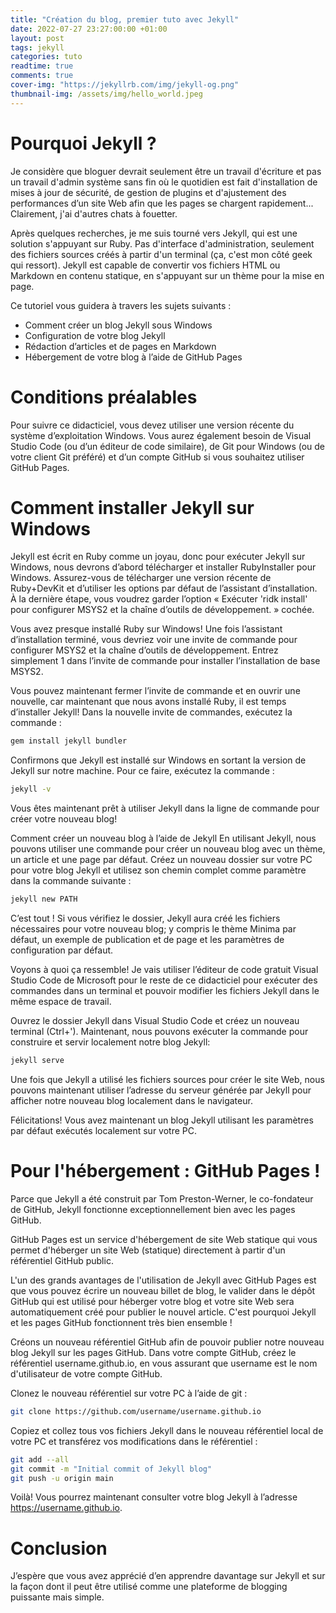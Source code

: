 ```yaml
---
title: "Création du blog, premier tuto avec Jekyll"
date: 2022-07-27 23:27:00:00 +01:00
layout: post
tags: jekyll
categories: tuto
readtime: true
comments: true
cover-img: "https://jekyllrb.com/img/jekyll-og.png"
thumbnail-img: /assets/img/hello_world.jpeg
---
```


# Pourquoi Jekyll ?
Je considère que bloguer devrait seulement être un travail d'écriture et pas un travail d'admin système sans fin où le quotidien est fait d'installation de mises à jour de sécurité, de gestion de plugins et d'ajustement des performances d’un site Web afin que les pages se chargent rapidement... Clairement, j'ai d'autres chats à fouetter. 

Après quelques recherches, je me suis tourné vers Jekyll, qui est une solution s'appuyant sur Ruby. Pas d'interface d'administration, seulement des fichiers sources créés à partir d'un terminal (ça, c'est mon côté geek qui ressort). Jekyll est capable de convertir vos fichiers HTML ou Markdown en contenu statique, en s'appuyant sur un thème pour la mise en page.

Ce tutoriel vous guidera à travers les sujets suivants :

- Comment créer un blog Jekyll sous Windows
- Configuration de votre blog Jekyll
- Rédaction d’articles et de pages en Markdown
- Hébergement de votre blog à l’aide de GitHub Pages

# Conditions préalables
Pour suivre ce didacticiel, vous devez utiliser une version récente du système d’exploitation Windows. Vous aurez également besoin de Visual Studio Code (ou d’un éditeur de code similaire), de Git pour Windows (ou de votre client Git préféré) et d’un compte GitHub si vous souhaitez utiliser GitHub Pages.

# Comment installer Jekyll sur Windows
Jekyll est écrit en Ruby comme un joyau, donc pour exécuter Jekyll sur Windows, nous devrons d’abord télécharger et installer RubyInstaller pour Windows. Assurez-vous de télécharger une version récente de Ruby+DevKit et d’utiliser les options par défaut de l’assistant d’installation. À la dernière étape, vous voudrez garder l’option « Exécuter 'ridk install' pour configurer MSYS2 et la chaîne d’outils de développement. » cochée.

Vous avez presque installé Ruby sur Windows! Une fois l’assistant d’installation terminé, vous devriez voir une invite de commande pour configurer MSYS2 et la chaîne d’outils de développement. Entrez simplement 1 dans l’invite de commande pour installer l’installation de base MSYS2.

Vous pouvez maintenant fermer l’invite de commande et en ouvrir une nouvelle, car maintenant que nous avons installé Ruby, il est temps d’installer Jekyll! Dans la nouvelle invite de commandes, exécutez la commande :

```bash
gem install jekyll bundler
```

Confirmons que Jekyll est installé sur Windows en sortant la version de Jekyll sur notre machine. Pour ce faire, exécutez la commande :

```bash
jekyll -v
```

Vous êtes maintenant prêt à utiliser Jekyll dans la ligne de commande pour créer votre nouveau blog!

Comment créer un nouveau blog à l’aide de Jekyll
En utilisant Jekyll, nous pouvons utiliser une commande pour créer un nouveau blog avec un thème, un article et une page par défaut. Créez un nouveau dossier sur votre PC pour votre blog Jekyll et utilisez son chemin complet comme paramètre dans la commande suivante :

```bash
jekyll new PATH
```

C’est tout ! Si vous vérifiez le dossier, Jekyll aura créé les fichiers nécessaires pour votre nouveau blog; y compris le thème Minima par défaut, un exemple de publication et de page et les paramètres de configuration par défaut.

Voyons à quoi ça ressemble! Je vais utiliser l’éditeur de code gratuit Visual Studio Code de Microsoft pour le reste de ce didacticiel pour exécuter des commandes dans un terminal et pouvoir modifier les fichiers Jekyll dans le même espace de travail.

Ouvrez le dossier Jekyll dans Visual Studio Code et créez un nouveau terminal (Ctrl+'). Maintenant, nous pouvons exécuter la commande pour construire et servir localement notre blog Jekyll:

```bash
jekyll serve
```

Une fois que Jekyll a utilisé les fichiers sources pour créer le site Web, nous pouvons maintenant utiliser l’adresse du serveur générée par Jekyll pour afficher notre nouveau blog localement dans le navigateur.

Félicitations! Vous avez maintenant un blog Jekyll utilisant les paramètres par défaut exécutés localement sur votre PC.


# Pour l'hébergement : GitHub Pages !
Parce que Jekyll a été construit par Tom Preston-Werner, le co-fondateur de GitHub, Jekyll fonctionne exceptionnellement bien avec les pages GitHub.

GitHub Pages est un service d'hébergement de site Web statique qui vous permet d'héberger un site Web (statique) directement à partir d'un référentiel GitHub public. 

L'un des grands avantages de l'utilisation de Jekyll avec GitHub Pages est que vous pouvez écrire un nouveau billet de blog, le valider dans le dépôt GitHub qui est utilisé pour héberger votre blog et votre site Web sera automatiquement créé pour publier le nouvel article. C'est pourquoi Jekyll et les pages GitHub fonctionnent très bien ensemble !

Créons un nouveau référentiel GitHub afin de pouvoir publier notre nouveau blog Jekyll sur les pages GitHub. Dans votre compte GitHub, créez le référentiel username.github.io, en vous assurant que username est le nom d'utilisateur de votre compte GitHub.


Clonez le nouveau référentiel sur votre PC à l’aide de git :

```bash
git clone https://github.com/username/username.github.io
```

Copiez et collez tous vos fichiers Jekyll dans le nouveau référentiel local de votre PC et transférez vos modifications dans le référentiel :

```bash
git add --all
git commit -m "Initial commit of Jekyll blog"
git push -u origin main
```

Voilà! Vous pourrez maintenant consulter votre blog Jekyll à l’adresse https://username.github.io.

# Conclusion
J’espère que vous avez apprécié d’en apprendre davantage sur Jekyll et sur la façon dont il peut être utilisé comme une plateforme de blogging puissante mais simple.